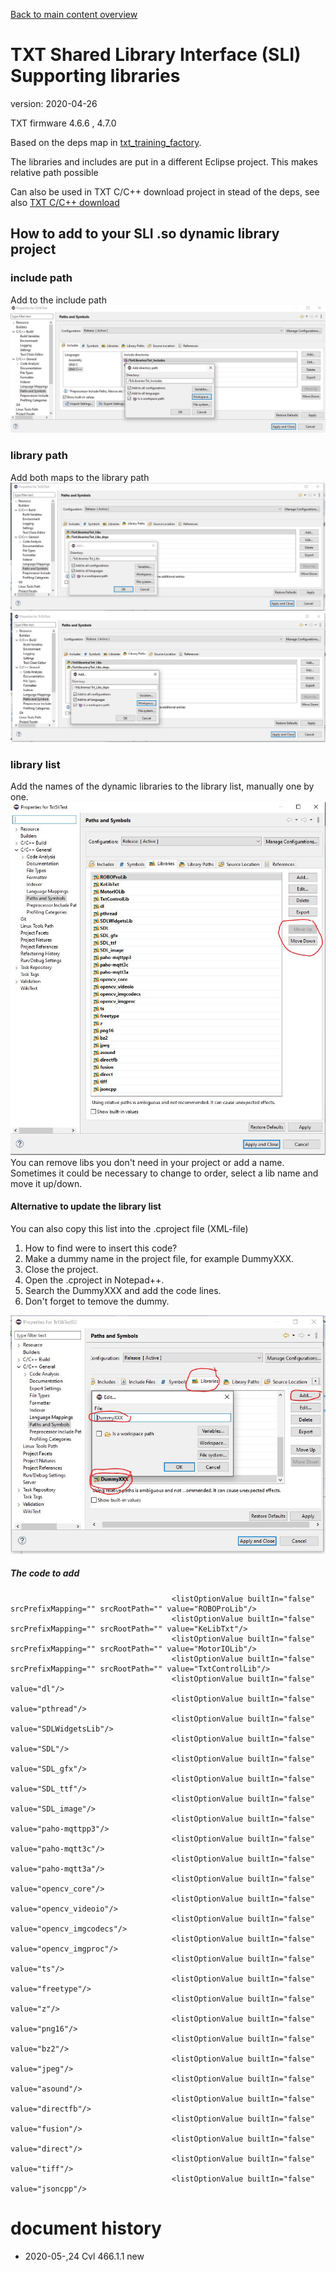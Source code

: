 [Back to main content overview](../README.md)
# TXT Shared Library Interface (SLI) Supporting libraries
version: 2020-04-26

TXT firmware 4.6.6 , 4.7.0

Based on the deps map in [txt_training_factory](https://github.com/fischertechnik/txt_training_factory).

The libraries and includes are put in a different Eclipse project.
This makes relative path possible

Can also be used in TXT C/C++ download project in stead of the deps, see also [TXT C/C++ download](https://github.com/fischertechnik/txt_demo_c_download) 

## How to add to your SLI .so dynamic library project

### include path
Add to the include path
![Image add include](./docs/ProjectPropInclude.JPG)

### library path
Add both maps to the library path
![Image add lib](./docs/ProjectPropLib1.JPG)
![Image add lib-deps](./docs/ProjectPropLib2.JPG)

### library list
Add the names of the dynamic libraries to the library list, manually one by one.
![Image add lib-deps](./docs/ProjectPropLib3.JPG)
You can remove libs you don't need in your project or add a name.
Sometimes it could be necessary to change to order, select a lib name and move it up/down.

#### Alternative to update the library list
You can also copy this list into the .cproject file (XML-file)
1. How to find were to insert this code?
1. Make a dummy name in the project file, for example DummyXXX. 
1. Close the project. 
1. Open the .cproject in Notepad++.
1. Search the DummyXXX and add the code lines.
1. Don't forget to temove the dummy.

![Image Dummyxx](./docs/ProjectPropLib4.JPG)

##### The code to add
```
									<listOptionValue builtIn="false" srcPrefixMapping="" srcRootPath="" value="ROBOProLib"/>
									<listOptionValue builtIn="false" srcPrefixMapping="" srcRootPath="" value="KeLibTxt"/>
									<listOptionValue builtIn="false" srcPrefixMapping="" srcRootPath="" value="MotorIOLib"/>
									<listOptionValue builtIn="false" srcPrefixMapping="" srcRootPath="" value="TxtControlLib"/>
									<listOptionValue builtIn="false" value="dl"/>
									<listOptionValue builtIn="false" value="pthread"/>
									<listOptionValue builtIn="false" value="SDLWidgetsLib"/>
									<listOptionValue builtIn="false" value="SDL"/>
									<listOptionValue builtIn="false" value="SDL_gfx"/>
									<listOptionValue builtIn="false" value="SDL_ttf"/>
									<listOptionValue builtIn="false" value="SDL_image"/>
									<listOptionValue builtIn="false" value="paho-mqttpp3"/>
									<listOptionValue builtIn="false" value="paho-mqtt3c"/>
									<listOptionValue builtIn="false" value="paho-mqtt3a"/>
									<listOptionValue builtIn="false" value="opencv_core"/>
									<listOptionValue builtIn="false" value="opencv_videoio"/>
									<listOptionValue builtIn="false" value="opencv_imgcodecs"/>
									<listOptionValue builtIn="false" value="opencv_imgproc"/>
									<listOptionValue builtIn="false" value="ts"/>
									<listOptionValue builtIn="false" value="freetype"/>
									<listOptionValue builtIn="false" value="z"/>
									<listOptionValue builtIn="false" value="png16"/>
									<listOptionValue builtIn="false" value="bz2"/>
									<listOptionValue builtIn="false" value="jpeg"/>
									<listOptionValue builtIn="false" value="asound"/>
									<listOptionValue builtIn="false" value="directfb"/>
									<listOptionValue builtIn="false" value="fusion"/>
									<listOptionValue builtIn="false" value="direct"/>
									<listOptionValue builtIn="false" value="tiff"/>
									<listOptionValue builtIn="false" value="jsoncpp"/>
```
# document history <a id="history"></a>
- 2020-05-,24 Cvl 466.1.1 new








